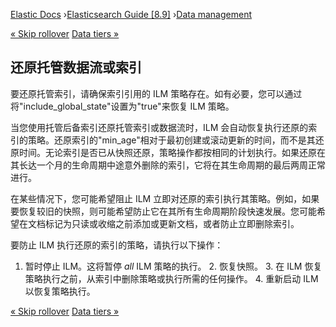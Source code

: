 

[Elastic Docs](/guide/) ›[Elasticsearch Guide [8.9]](index.md) ›[Data
management](data-management.md)

[« Skip rollover](skipping-rollover.md) [Data tiers »](data-tiers.md)

## 还原托管数据流或索引

要还原托管索引，请确保索引引用的 ILM 策略存在。如有必要，您可以通过将"include_global_state"设置为"true"来恢复 ILM 策略。

当您使用托管后备索引还原托管索引或数据流时，ILM 会自动恢复执行还原的索引的策略。还原索引的"min_age"相对于最初创建或滚动更新的时间，而不是其还原时间。无论索引是否已从快照还原，策略操作都按相同的计划执行。如果还原在其长达一个月的生命周期中途意外删除的索引，它将在其生命周期的最后两周正常进行。

在某些情况下，您可能希望阻止 ILM 立即对还原的索引执行其策略。例如，如果要恢复较旧的快照，则可能希望防止它在其所有生命周期阶段快速发展。您可能希望在文档标记为只读或收缩之前添加或更新文档，或者防止立即删除索引。

要防止 ILM 执行还原的索引的策略，请执行以下操作：

1. 暂时停止 ILM。这将暂停 _all_ ILM 策略的执行。  2. 恢复快照。  3. 在 ILM 恢复策略执行之前，从索引中删除策略或执行所需的任何操作。  4. 重新启动 ILM 以恢复策略执行。

[« Skip rollover](skipping-rollover.md) [Data tiers »](data-tiers.md)
